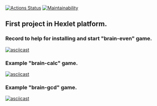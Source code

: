 
[![Actions Status](https://github.com/Hardtmuth/frontend-project-44/actions/workflows/hexlet-check.yml/badge.svg)](https://github.com/Hardtmuth/frontend-project-44/actions) [![Maintainability](https://api.codeclimate.com/v1/badges/88e66a42c58f77c95fa7/maintainability)](https://codeclimate.com/github/Hardtmuth/frontend-project-44/maintainability)

## First project in Hexlet platform.

### Record to help for installing and start "brain-even" game.
[![asciicast](https://asciinema.org/a/622839.svg)](https://asciinema.org/a/622839)

### Example "brain-calc" game.
[![asciicast](https://asciinema.org/a/623107.svg)](https://asciinema.org/a/623107)

### Example "brain-gcd" game.
[![asciicast](https://asciinema.org/a/Gcx3RywLeoulxGl1xrZ865vrq.svg)](https://asciinema.org/a/Gcx3RywLeoulxGl1xrZ865vrq)